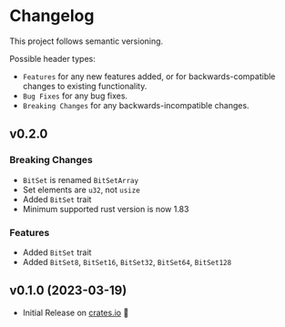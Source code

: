 # Changelog

This project follows semantic versioning.

Possible header types:

- `Features` for any new features added, or for backwards-compatible
  changes to existing functionality.
- `Bug Fixes` for any bug fixes.
- `Breaking Changes` for any backwards-incompatible changes.

[crates.io]: https://crates.io/crates/const_sized_bit_set

## v0.2.0

### Breaking Changes

- `BitSet` is renamed `BitSetArray`
- Set elements are `u32`, not `usize`
- Added `BitSet` trait
- Minimum supported rust version is now 1.83

### Features

- Added `BitSet` trait
- Added `BitSet8`, `BitSet16`, `BitSet32`, `BitSet64`, `BitSet128`

## v0.1.0 (2023-03-19)

- Initial Release on [crates.io] :tada:
